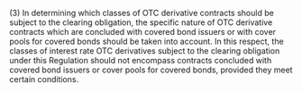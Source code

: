 (3) In determining which classes of OTC derivative contracts should be subject to the clearing obligation, the specific nature of OTC derivative contracts which are concluded with covered bond issuers or with cover pools for covered bonds should be taken into account. In this respect, the classes of interest rate OTC derivatives subject to the clearing obligation under this Regulation should not encompass contracts concluded with covered bond issuers or cover pools for covered bonds, provided they meet certain conditions.